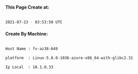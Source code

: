 
   
#### This Page Create at:

```bash

2021-07-23 - 03:53:50 UTC

```

#### Create By Machine:

```bash

Host Name : fv-az38-649

platform  : Linux-5.8.0-1036-azure-x86_64-with-glibc2.31

Ip Local  : 10.1.0.33

```

